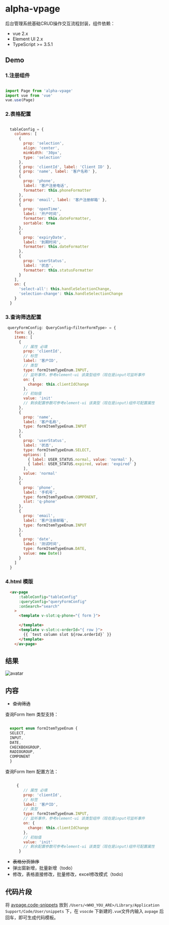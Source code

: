 # alpha-vpage
后台管理系统基础CRUD操作交互流程封装，组件依赖：
* vue 2.x
* Element UI 2.x
* TypeScript >= 3.5.1

## Demo

### 1.注册组件

``` javascript

import Page from 'alpha-vpage'
import vue from 'vue'
vue.use(Page)


```

### 2.表格配置

``` javascript

  tableConfig = {
    columns: [
      {
        prop: 'selection',
        align: 'center',
        minWidth: '30px',
        type: 'selection'
      },
      { prop: 'clientId', label: 'Client ID' },
      { prop: 'name', label: '客户名称' },
      {
        prop: 'phone',
        label: '客户注册电话',
        formatter: this.phoneFormatter
      },
      { prop: 'email', label: '客户注册邮箱' },
      {
        prop: 'openTime',
        label: '开户时间',
        formatter: this.dateFormatter,
        sortable: true
      },
      {
        prop: 'expiryDate',
        label: '到期时间',
        formatter: this.dateFormatter
      },
      {
        prop: 'userStatus',
        label: '状态',
        formatter: this.statusFormatter
      }
    ],
    on: {
      'select-all': this.handleSelectionChange,
      'selection-change': this.handleSelectionChange
    }
  }

```

### 3.查询筛选配置

``` javascript
 queryFormConfig: QueryConfig<filterFormType> = {
    form: {},
    items: [
      {
        // 属性 必填
        prop: 'clientId',
        // 标签
        label: '客户ID',
        // 类型
        type: formItemTypeEnum.INPUT,
        // 监听事件，参考element-ui 该类型组件（现在是input可监听事件
        on: {
          change: this.clientIdChange
        },
        // 初始值
        value: 'init'
        // 剩余配置参数可参考element-ui 该类型（现在是input)组件可配置属性
      },
      {
        prop: 'name',
        label: '客户名称',
        type: formItemTypeEnum.INPUT
      },
      {
        prop: 'userStatus',
        label: '状态',
        type: formItemTypeEnum.SELECT,
        options: [
          { label: USER_STATUS.normal, value: 'normal' },
          { label: USER_STATUS.expired, value: 'expired' }
        ],
        value: 'normal'
      },
      {
        prop: 'phone',
        label: '手机号',
        type: formItemTypeEnum.COMPONENT,
        slot: 'q-phone'
      },
      {
        prop: 'email',
        label: '客户注册邮箱',
        type: formItemTypeEnum.INPUT
      },
      {
        prop: 'date',
        label: '测试时间',
        type: formItemTypeEnum.DATE,
        value: new Date()
      }
    ]
  }

```

### 4.html 模版

``` html
  <av-page
      :tableConfig="tableConfig"
      :queryConfig="queryFormConfig"
      :onSearch="search"
    >
      <template v-slot:q-phone="{ form }">
        
      </template>
      <template v-slot:c-orderId="{ row }">
        {{ `test column slot ${row.orderId}` }}
      </template>
    </av-page>

```

## 结果

 ![avatar](https://cdn17.pingpongx.com/static_platform/rvPage.png)



## 内容
* ~~查询筛选~~ 
  
查询Form Item 类型支持：

``` javascript

  export enum formItemTypeEnum {
  SELECT,
  INPUT,
  DATE,
  CHECKBOXGROUP,
  RADIOGROUP,
  COMPONENT
  }

```

查询Form Item 配置方法：

``` javascript

     {
        // 属性 必填
        prop: 'clientId',
        // 标签
        label: '客户ID',
        // 类型
        type: formItemTypeEnum.INPUT,
        // 监听事件，参考element-ui 该类型组件（现在是input可监听事件
        on: {
          change: this.clientIdChange
        },
        // 初始值
        value: 'init'
        // 剩余配置参数可参考element-ui 该类型（现在是input)组件可配置属性
      }

```

* ~~表格分页排序~~
* 弹出窗新增，批量新增（todo）
* 修改，表格直接修改，批量修改，excel修改模式（todo)

## 代码片段

将 [avpage.code-snippets](./avpage.code-snippets) 放到 
`/Users/<WHO_YOU_ARE>/Library/Application Support/Code/User/snippets` 下，在 `vsocde` 下新建的`.vue`文件内输入 `avpage` 后回车，即可生成代码模板。